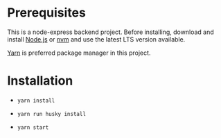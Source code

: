 # Prerequisites

This is a node-express backend project. Before installing, download and install [Node.js](https://nodejs.org/en/download/) or [nvm](https://github.com/nvm-sh/nvm) and use the latest LTS version available.

[Yarn](https://classic.yarnpkg.com/en/docs/install/) is preferred package manager in this project.

# Installation

- `yarn install`

- `yarn run husky install`

- `yarn start`
